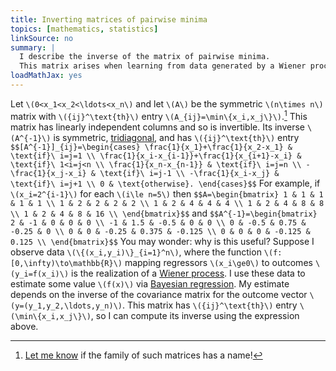 ```yaml
---
title: Inverting matrices of pairwise minima
topics: [mathematics, statistics]
linkSource: no
summary: |
  I describe the inverse of the matrix of pairwise minima.
  This matrix arises when learning from data generated by a Wiener process.
loadMathJax: yes
---
```


Let `\(0<x_1<x_2<\ldots<x_n\)` and let `\(A\)` be the symmetric `\(n\times n\)` matrix with `\({ij}^\text{th}\)` entry `\(A_{ij}=\min\{x_i,x_j\}\)`.[^name]
This matrix has linearly independent columns and so is invertible.
Its inverse `\(A^{-1}\)` is symmetric, [tridiagonal](https://en.wikipedia.org/wiki/Tridiagonal_matrix), and has `\({ij}^\text{th}\)` entry
`$$[A^{-1}]_{ij}=\begin{cases}
\frac{1}{x_1}+\frac{1}{x_2-x_1} & \text{if}\ i=j=1 \\
\frac{1}{x_i-x_{i-1}}+\frac{1}{x_{i+1}-x_i} & \text{if}\ 1<i=j<n \\
\frac{1}{x_n-x_{n-1}} & \text{if}\ i=j=n \\
-\frac{1}{x_j-x_i} & \text{if}\ i=j-1 \\
-\frac{1}{x_i-x_j} & \text{if}\ i=j+1 \\
0 & \text{otherwise}.
\end{cases}$$`
For example, if `\(x_i=2^{i-1}\)` for each `\(i\le n=5\)` then
`$$A=\begin{bmatrix}
1 & 1 & 1 & 1 & 1 \\
1 & 2 & 2 & 2 & 2 \\
1 & 2 & 4 & 4 & 4 \\
1 & 2 & 4 & 8 & 8 \\
1 & 2 & 4 & 8 & 16 \\
\end{bmatrix}$$`
and
`$$A^{-1}=\begin{bmatrix}
2 & -1 & 0 & 0 & 0 \\
-1 & 1.5 & -0.5 & 0 & 0 \\
0 & -0.5 & 0.75 & -0.25 & 0 \\
0 & 0 & -0.25 & 0.375 & -0.125 \\
0 & 0 & 0 & -0.125 & 0.125 \\
\end{bmatrix}$$`
You may wonder: why is this useful?
Suppose I observe data `\(\{(x_i,y_i)\}_{i=1}^n\)`, where the function `\(f:[0,\infty)\to\mathbb{R}\)` mapping regressors `\(x_i\ge0\)` to outcomes `\(y_i=f(x_i)\)` is the realization of a [Wiener process](https://en.wikipedia.org/wiki/Wiener_process).
I use these data to estimate some value `\(f(x)\)` via [Bayesian regression](https://en.wikipedia.org/wiki/Bayesian_linear_regression).
My estimate depends on the inverse of the covariance matrix for the outcome vector `\(y=(y_1,y_2,\ldots,y_n)\)`.
This matrix has `\({ij}^\text{th}\)` entry `\(\min\{x_i,x_j\}\)`, so I can compute its inverse using the expression above.

[^name]: [Let me know](https://mathoverflow.net/questions/453045/is-there-a-name-for-this-family-of-matrices) if the family of such matrices has a name!
